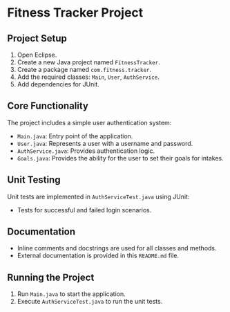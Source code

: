 # Fitness Tracker Project

## Project Setup

1. Open Eclipse.
2. Create a new Java project named `FitnessTracker`.
3. Create a package named `com.fitness.tracker`.
4. Add the required classes: `Main`, `User`, `AuthService`.
5. Add dependencies for JUnit.

## Core Functionality

The project includes a simple user authentication system:
- `Main.java`: Entry point of the application.
- `User.java`: Represents a user with a username and password.
- `AuthService.java`: Provides authentication logic.
- `Goals.java`: Provides the ability for the user to set their goals for intakes.

## Unit Testing

Unit tests are implemented in `AuthServiceTest.java` using JUnit:
- Tests for successful and failed login scenarios.

## Documentation

- Inline comments and docstrings are used for all classes and methods.
- External documentation is provided in this `README.md` file.

## Running the Project

1. Run `Main.java` to start the application.
2. Execute `AuthServiceTest.java` to run the unit tests.

